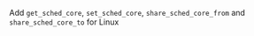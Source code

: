Add `get_sched_core`, `set_sched_core`, `share_sched_core_from` and `share_sched_core_to` for Linux
